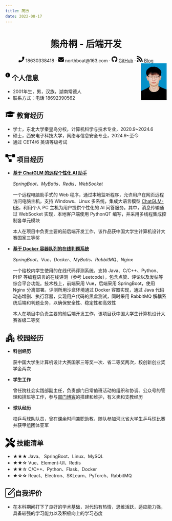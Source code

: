 ```yaml
---
title: 简历
date: 2022-08-17
---
```


 <center>
     <h1>熊舟桐 - 后端开发</h1>
     <div>
         <span>
             <img src="./assets/phone-solid.svg" width="18px">
             18630338418
         </span>
         ·
         <span>
             <img src="./assets/envelope-solid.svg" width="18px">
             northboat@163.com
         </span>
         ·
         <span>
             <img src="./assets/github-brands.svg" width="18px">
             <a href="https://github.com/northboat">GitHub</a>
         </span>
         ·
         <span>
             <img src="./assets/rss-solid.svg" width="18px">
             <a href="https://northboat.github.io/">Blog</a>
         </span>
     </div>
 </center>
<div style="float:right"> <img src="./assets/bear.jpg" width="80"> </div> 

<h2 style="width:86%"><img src="./assets/info-circle-solid.svg" align="left" width="15px">&nbsp;个人信息</h2>

- 2001年生，男，汉族，湖南常德人
- 联系方式：电话 18692390562

<h2><img src="./assets/graduation-cap-solid.svg" align="left" width="30px">&nbsp;教育经历</h2>

- 学士，东北大学秦皇岛分校，计算机科学与技术专业，2020.9~2024.6
- 硕士，西安电子科技大学，网络与信息安全专业，2024.9~至今
- 通过 CET4/6 英语等级考试

<h2><img src="./assets/project-diagram-solid.svg" align="left" width="30px">&nbsp;项目经历</h2>

- [**基于 ChatGLM 的远程个性化 AI 助手**](https://github.com/northboat/Shadow)

  *SpringBoot、MyBatis、Redis、WebSocket*

  一个远程电脑助手式的 Web 程序，通过本地监听程序，允许用户在网页远程访问电脑主机，支持 Windows、Linux 多系统，集成大语言模型 [ChatGLM-6B](https://github.com/THUDM/ChatGLM-6B)，利用个人 PC 主机为用户提供个性化的 AI 问答服务。其中，消息传输通过 WebSocket 实现，本地客户端使用 PythonQT 编写，并采用多线程集成控制各单元模块

  本人在项目中负责主要的前后端开发工作，该作品获中国大学生计算机设计大赛国家三等奖

- [**基于 Docker 容器队列的在线判题系统**](https://github.com/northboat/Bears-OJ)

  *SpringBoot、Vue、Docker、MyBatis、RabbitMQ、Nginx*

  一个给校内学生使用的在线代码评测系统，支持 Java、C/C++、Python、PHP 等编程语言的在线评测（参考 Leetcode），包含点赞、评论以及发帖等综合平台功能。技术栈上，前端采用 Vue，后端采用 SpringBoot，使用 Nginx 分离部署。评测所用沙盒环境通过 Docker 容器实现，通过 Java 代码动态增删、执行容器，实现用户代码的黑盒测试，同时采用 RabbitMQ 解耦系统后端和判题业务，以确保安全性、稳定性和高效性
  
  本人在项目中负责主要的前后端开发工作，该项目获中国大学生计算机设计大赛省级二等奖

<h2><img src="./assets/school.svg" align="left" width="30px">&nbsp;校园经历</h2>

- **科创经历**

  获中国大学生计算机设计大赛国家三等奖一次、省二等奖两次，校创新创业奖学金两次

- **学生工作**

  曾任院社会实践部副主任，负责部门日常值班活动的组织和协调、公众号的管理和排班等工作，参与[部门博客](https://github.com/NEUQEKeeper/Ekeeper2.0)的搭建和维护，有义卖和支教经历

- **球队经历**

  校乒乓球队队员，曾在课余时间兼职助教，随队参加河北省大学生乒乓球比赛并获甲组团体亚军

<h2><img src="./assets/tools-solid.svg" align="left" width="30px">&nbsp;技能清单</h2>

- ★★★ Java、 SpringBoot、Linux、MySQL
- ★★☆ Vue、Element-UI、Redis
- ★★☆ C/C++、Python、Flask、Docker
- ★☆☆ React、Electron、SKLearn、PyTorch、RabbitMQ

<h2><img src="./assets/comment.svg" align="left" width="30px"> 自我评价</h2>

- 在本科期间打下了良好的学术基础，对代码有热情，思维活跃，适应能力强，具备较强的学习能力以及积极向上的学习态度
